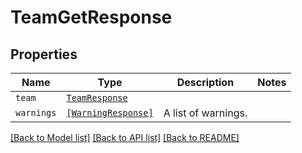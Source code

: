 # TeamGetResponse



## Properties

| Name | Type | Description | Notes |
| ---- | ---- | ----------- | ----- |
| `team` | [```TeamResponse```](TeamResponse.md) |    |  |
| `warnings` | [```[WarningResponse]```](WarningResponse.md) |  A list of warnings.  |  |


[[Back to Model list]](../README.md#documentation-for-models) [[Back to API list]](../README.md#documentation-for-api-endpoints) [[Back to README]](../README.md)


